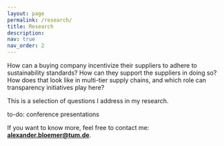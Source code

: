 ```yaml
---
layout: page
permalink: /research/
title: Research
description: 
nav: true
nav_order: 2
---
```


How can a buying company incentivize their suppliers to adhere to sustainability standards?
How can they support the suppliers in doing so?
How does that look like in multi-tier supply chains, and which role can transparency initiatives play here?

This is a selection of questions I address in my research.

to-do: conference presentations

If you want to know more, feel free to contact me: **[alexander.bloemer@tum.de](mailto:alexander.bloemer@tum.de)**.